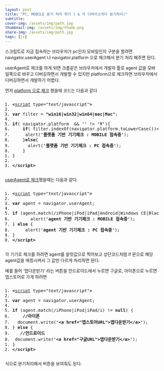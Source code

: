 ```yaml
---
layout: post
title: "PC, MOBILE 분기 처리 하기 ( & 각 디바이스마다 분기처리)"
subtitle: 
cover-img: /assets/img/path.jpg
thumbnail-img: /assets/img/thumb.png
share-img: /assets/img/path.jpg
tags: [js]
---
```

<div class="entry-content">
    <p>스크립트로 지금 접속하는 브라우저가 pc인지 모바일인지 구분을 할려면 navigator.userAgent 나 navigator.platform  으로 체크해서 분기 처리 해주면 된다.  </p>
    <p><span id="more-1190"></span></p>
    <p>userAgent로 체크를 하게 되면 크롬같은 브라우저에서 개발자 툴로 agent 값을 모바일쪽으로 바꾸고 디버깅하면서 개발할 수 있지만 platform으로 체크하면 브라우저에서 디버깅하면서 개발하기 어렵다.</p>
    <p>먼저 <a href="/demo/platform.html" title="demo 보기">platform 으로 체크</a> 했을때 코드는 다음과 같다</p>
    <pre class="html cH_kip"><ol><li class="odd"><span><b class="meta">&lt;</b><a href="http://tranbot.net/html5/scripting-1.html#script" class="meta">script</a> type="text/javascript"<b class="meta">&gt;</b></span></li><li class="even"><span></span></li><li class="odd"><span><b class="js">var</b> filter = <b class="jsString">"win16|win32|win64|mac|Mac"</b>;</span></li><li class="even"><span></span></li><li class="odd fifth"><span><b class="js">if</b>( navigator.platform  &amp;&amp; <b class="jsString">''</b> != <b class="jsString">'Y'</b>){</span></li><li class="even"><span>    <b class="js">if</b>( filter.indexOf(navigator.platform.toLowerCase())&lt;0  ){</span></li><li class="odd"><span>    	alert(<b class="jsString">'플랫폼 기반 기기체크 : MOBILE 접속중'</b>);       </span></li><li class="even"><span>    }<b class="js">else</b>{</span></li><li class="odd"><span>    	alert(<b class="jsString">'플랫폼 기반 기기체크 : PC 접속중'</b>);</span></li><li class="even fifth"><span>    }</span></li><li class="odd"><span>}</span></li><li class="even"><span></span></li><li class="odd"><span><b class="meta">&lt;/script</b><b class="meta">&gt;</b></span></li></ol></pre>
    <p><a href="/demo/agent.html" title="demo 보기">userAgent로 체크</a>했을때는 다음과 같다.</p>
    <pre class="html cH_kip"><ol><li class="odd"><span><b class="meta">&lt;</b><a href="http://tranbot.net/html5/scripting-1.html#script" class="meta">script</a> type="text/javascript"<b class="meta">&gt;</b></span></li><li class="even"><span></span></li><li class="odd"><span><b class="js">var</b> agent = navigator.userAgent;</span></li><li class="even"><span></span></li><li class="odd fifth"><span><b class="js">if</b> (agent.match(/iPhone|iPod|iPad|Android|Windows CE|BlackBerry|Symbian|Windows Phone|webOS|Opera Mini|Opera Mobi|POLARIS|IEMobile|lgtelecom|nokia|SonyEricsson/i) != <b class="js">null</b> || agent.match(/LG|SAMSUNG|Samsung/) != <b class="js">null</b>) {</span></li><li class="even"><span>    	alert(<b class="jsString">'agent 기반 기기체크 : MOBILE 접속중'</b>);</span></li><li class="odd"><span>} <b class="js">else</b> {</span></li><li class="even"><span>    	alert(<b class="jsString">'agent 기반 기기체크 : PC 접속중'</b>);</span></li><li class="odd"><span>}</span></li><li class="even fifth"><span><b class="meta">&lt;/script</b><b class="meta">&gt;</b></span></li></ol></pre>
    <p>각 기기로 체크를 하려면 agent를 알럿값으로 찍어보고 상단코드처럼 if 문으로 해당 agent값을 매칭시켜서 그 값만 다르게 처리하면 된다.</p>
    <p>예를 들어 ‘앱다운받기’ 라는 버튼을 안드로이드에서 누르면 구글로, 아이폰으로 누르면 앱스토어로 가게 하려면</p>
    <pre class="html cH_kip"><ol><li class="odd"><span><b class="meta">&lt;</b><a href="http://tranbot.net/html5/scripting-1.html#script" class="meta">script</a> type="text/javascript"<b class="meta">&gt;</b></span></li><li class="even"><span></span></li><li class="odd"><span><b class="js">var</b> agent = navigator.userAgent;</span></li><li class="even"><span></span></li><li class="odd fifth"><span><b class="js">if</b> (agent.match(/iPhone|iPod|iPad/i) != <b class="js">null</b>) {</span></li><li class="even"><span>	<b class="comment">//아이폰</b></span></li><li class="odd"><span>	document.write(<b class="jsString">'&lt;a href="앱스토어URL"&gt;앱다운받기&lt;/a&gt;'</b>);</span></li><li class="even"><span>} <b class="js">else</b> {</span></li><li class="odd"><span>	<b class="comment">//안드로이드</b></span></li><li class="even fifth"><span>	document.write(<b class="jsString">'&lt;a href="구글URL"&gt;앱다운받기&lt;/a&gt;'</b>);</span></li><li class="odd"><span>}</span></li><li class="even"><span><b class="meta">&lt;/script</b><b class="meta">&gt;</b></span></li></ol></pre>
    <p>식으로 분기처리해서 버튼을 보여줘도 된다.</p>
</div>